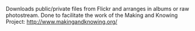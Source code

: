 Downloads public/private files from Flickr and arranges in albums or raw photostream. Done to facilitate the work of the Making and Knowing Project: http://www.makingandknowing.org/
